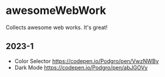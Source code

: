 # awesomeWebWork
Collects awesome web works. It's great!


## 2023-1
- Color Selector
<https://codepen.io/Podgro/pen/VwzNWBv>
- Dark Mode
<https://codepen.io/Podgro/pen/abJGOVy>
